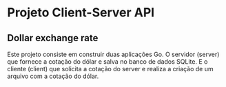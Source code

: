 # Projeto Client-Server API 
## Dollar exchange rate

Este projeto consiste em construir duas aplicações Go.
O servidor (server) que fornece a cotação do dólar e salva no banco de dados SQLite. E o cliente (client) que solicita a cotação do server e realiza a criação de um arquivo com a cotação do dólar.